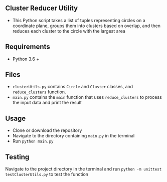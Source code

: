 ## Cluster Reducer Utility
- This Python script takes a list of tuples representing circles on a coordinate plane, groups them into clusters based on overlap, and then reduces each cluster to the circle with the largest area

## Requirements
- Python 3.6 +

## Files
- `clusterUtils.py` contains `Circle` and `Cluster` classes, and `reduce_clusters` function.
- `main.py` contains the `main` function that uses `reduce_clusters` to process the input data and print the result

## Usage
- Clone or download the repository
- Navigate to the directory containing `main.py` in the terminal
- Run `python main.py`

## Testing
Navigate to the project directory in the terminal and run `python -m unittest testClusterUtils.py` to test the function
